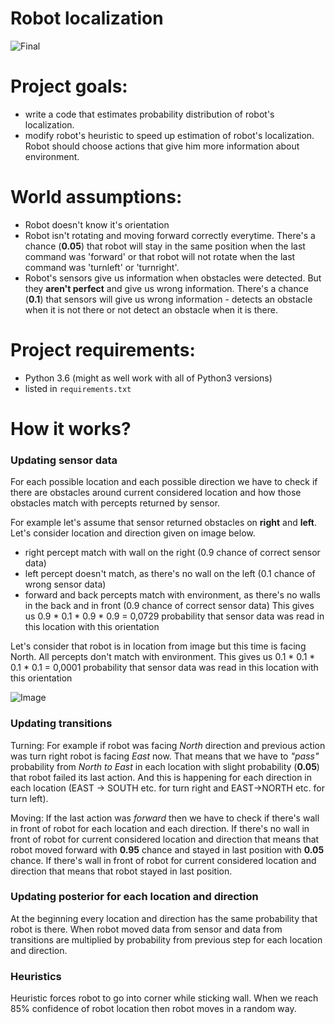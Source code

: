 # Robot localization

![Final](https://i.imgur.com/4BcXcRd.png)

# Project goals:
- write a code that estimates probability distribution of robot's localization.
- modify robot's heuristic to speed up estimation of robot's localization. Robot should choose actions that give him more information about environment.

# World assumptions:
- Robot doesn't know it's orientation
- Robot isn't rotating and moving forward correctly everytime. There's a chance (**0.05**) that robot will stay in the same position when the last command was 'forward' or that robot will not rotate when the last command was 'turnleft' or 'turnright'.
- Robot's sensors give us information when obstacles were detected. But they **aren't perfect** and give us wrong information. There's a chance (**0.1**) that sensors will give us wrong information - detects an obstacle when it is not there or not detect an obstacle when it is there.

# Project requirements:
- Python 3.6 (might as well work with all of Python3 versions)
- listed in `requirements.txt`

# How it works?

### Updating sensor data
For each possible location and each possible direction we have to check if there are obstacles around current considered location and how those obstacles match with percepts returned by sensor. 

For example let's assume that sensor returned obstacles on **right** and **left**.
Let's consider location and direction given on image below.
- right percept match with wall on the right (0.9 chance of correct sensor data)
- left percept doesn't match, as there's no wall on the left (0.1 chance of wrong sensor data)
- forward and back percepts match with environment, as there's no walls in the back and in front (0.9 chance of correct sensor data)
This gives us 0.9 * 0.1 * 0.9 * 0.9 = 0,0729 probability that sensor data was read in this location with this orientation

Let's consider that robot is in location from image but this time is facing North. All percepts don't match with environment. This gives us 0.1 * 0.1 * 0.1 * 0.1 = 0,0001 probability that sensor data was read in this location with this orientation

![Image](https://i.imgur.com/A2OyF5k.png)


### Updating transitions
Turning: 
For example if robot was facing *North* direction and previous action was turn right robot is facing *East* now. That means that we have to *"pass"* probability from *North to East* in each location with slight probability (**0.05**) that robot failed its last action. And this is happening for each direction in each location (EAST -> SOUTH etc. for turn right and EAST->NORTH etc. for turn left).

Moving:
If the last action was *forward* then we have to check if there's wall in front of robot for each location and each direction. If there's no wall in front of robot for current considered location and direction that means that robot moved forward with **0.95** chance and stayed in last position with **0.05** chance. If there's wall in front of robot for current considered location and direction that means that robot stayed in last position.

### Updating posterior for each location and direction
At the beginning every location and direction has the same probability that robot is there.
When robot moved data from sensor and data from transitions are multiplied by probability from previous step for each location and direction.

### Heuristics
Heuristic forces robot to go into corner while sticking wall. When we reach 85% confidence of robot location then robot moves in a random way.

